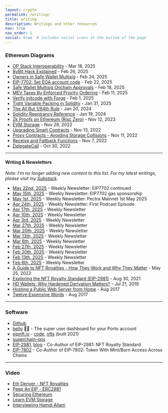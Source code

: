 ```yaml
---
layout: crypto
permalink: /writing/
title: writing
description: Writings and other resources
nav: true
nav_order: 1
social: true  # includes social icons at the bottom of the page
---
```

<!-- _pages/writing.md -->


### Ethereum Diagrams

- [OP Stack Interoperability](https://x.com/blainemalone/status/1902166214685671934) - Mar 18, 2025
- [ByBit Hack Explained](https://x.com/blainemalone/status/1894920751309807823) - Feb 26, 2025
- [Owners in Safe Wallet Multisig](https://x.com/blainemalone/status/1894209702042521837) - Feb 24, 2025
- [EIP-7702: Set EOA account code](https://x.com/blainemalone/status/1893428082653962306) - Feb 22, 2025
- [Safe Wallet Multisig Onchain Approvals](https://x.com/blainemalone/status/1891643583100485989) - Feb 18, 2025
- [MEV Taxes By Enforced Priority Ordering](https://x.com/blainemalone/status/1889510204406186055) - Feb 11, 2025
- [Verify initcode with Forge](https://x.com/blainemalone/status/1885838869469474970) - Feb 1, 2025
- [Tight Variable Packing in Solidity](https://x.com/blainemalone/status/1885466686779781614) - Jan 31, 2025
- [The All But 1/64th Rule](https://x.com/blainemalone/status/1748885704589869518?s=20) - Jan 20, 2024
- [Solidity Reentrancy Reference](https://x.com/blainemalone/status/1748409660472717401?s=20) - Jan 19, 2024
- [Zk Proofs on Ethereum (Risc Zero)](https://x.com/blainemalone/status/1723853779466895733) - Nov 12, 2023
- [EVM Storage](https://twitter.com/blainemalone/status/1597352375593078784?s=20&t=b3OInelM1QFX84Q0Zp2AHQ) - Nov 28, 2022
- [Upgrading Smart Contracts](https://twitter.com/blainemalone/status/1591981306296111107) - Nov 13, 2022
- [Proxy Contracts - Avoiding Storage Collisions](https://twitter.com/blainemalone/status/1591204606591148034) - Nov 11, 2022
- [Receive and Fallback Functions](https://twitter.com/blainemalone/status/1589817692831514624) - Nov 7, 2022
- [DelegateCall](https://twitter.com/blainemalone/status/1586744968546340864) - Oct 30, 2022

---

#### Writing & Newsletters

*Note: I'm no longer adding new content to this list. For my latest writings, please visit my [Substack](https://substack.com/@blainemalone).*

- [May 22nd, 2025](https://news.blainemalone.com/posts/7702-continued-may-22nd-2025) - Weekly Newsletter: EIP7702 continued
- [May 15th, 2025](https://news.blainemalone.com/posts/7702-gas-sponsorship-may-15th-2025) - Weekly Newsletter: EIP7702 gas sponsorship
- [May 1st, 2025](https://news.blainemalone.com/posts/pectra-mainnet-1st-may-2025-episode-2) - Weekly Newsletter: Pectra Mainnet 1st May 2025
- [Apr 24th, 2025](https://news.blainemalone.com/posts/thursday-thought-24th-april-2025-new-my-first-podcast-episode) - Weekly Newsletter: First Podcast Episode
- [Apr 17th, 2025](https://news.blainemalone.com/posts/thursday-thought-17th-april-2025) - Weekly Newsletter
- [Apr 10th, 2025](https://news.blainemalone.com/posts/thursday-thought-10th-april-2025-new-video-content) - Weekly Newsletter
- [Apr 3rd, 2025](https://news.blainemalone.com/posts/thursday-thought-3rd-april-2025) - Weekly Newsletter
- [Mar 27th, 2025](https://news.blainemalone.com/posts/thursday-thought-27th-march-2025) - Weekly Newsletter
- [Mar 20th, 2025](https://news.blainemalone.com/posts/3-thoughts-thursday-20th-march-2025) - Weekly Newsletter
- [Mar 13th, 2025](https://news.blainemalone.com/posts/3-thoughts-thursday-13th-march-2025-1) - Weekly Newsletter
- [Mar 6th, 2025](https://news.blainemalone.com/posts/3-thoughts-thursday-6th-mar-2025-1) - Weekly Newsletter
- [Feb 27th, 2025](https://news.blainemalone.com/posts/3-thoughts-thursday-27th-feb-2025) - Weekly Newsletter
- [Feb 20th, 2025](https://news.blainemalone.com/posts/3-thoughts-thursday-20th-feb-2025) - Weekly Newsletter
- [Feb 13th, 2025](https://news.blainemalone.com/posts/3-thoughts-thursday-13th-feb-2025) - Weekly Newsletter
- [Feb 6th, 2025](https://news.blainemalone.com/posts/3-thoughts-thursday-the-beginning) - Weekly Newsletter
- [A Guide to NFT Royalties - How They Work and Why They Matter](https://www.superlunar.com/post/a-guide-to-nft-royalties-how-they-work-and-why-they-matter) - May 25, 2022
- [Exploring the NFT Royalty Standard (EIP-2981)](https://www.gemini.com/blog/exploring-the-nft-royalty-standard-eip-2981) - Aug 30, 2021
- [HD Wallets: Why Hardened Derivation Matters?](https://medium.com/@blainemalone01/hd-wallets-why-hardened-derivation-matters-89efcdc71671) - Jul 21, 2019
- [Hosting a Public Web Server from Home](https://steemit.com/raspberrypi/@cryptobugsy/hosting-a-public-web-server-from-home) - Aug 2017
- [Twelve Expensive Words](/blog/2017/twelve-expensive-words/) - Aug 2017

---

### Software

- [Github](https://github.com/blmalone)
- [bello](https://bello.blainemalone.com/) 🍄‍🟫 - The super user dashboard for your Porto account
- [eipnft.io](https://eipnft.io) - [code](https://github.com/blmalone/eip-ntf), [nfts](https://opensea.io/collection/ethereum-improvement-proposal-nfts) (built 2021)
- [superchain-ops](https://github.com/ethereum-optimism/superchain-ops)
- [EIP-2981](https://eips.ethereum.org/EIPS/eip-2981), [blog](https://www.gemini.com/blog/exploring-the-nft-royalty-standard-eip-2981) - Co-Author of EIP-2981: NFT Royalty Standard
- [EIP-7802](https://eips.ethereum.org/EIPS/eip-7802) - Co-Author of EIP-7802: Token With Mint/Burn Access Across Chains

---

### Video

- [Eth Denver - NFT Royalties](https://youtu.be/0t8wLde29DM)
- [Peep An EIP - ERC2981](https://youtu.be/hTbcw0rhLto)
- [Securing Ethereum](https://x.com/blainemalone/status/1881090320802472400)
- [Learn EVM Storage](https://youtu.be/Ams6q8YBjII)
- [Interviewing Hamdi Allam](https://youtu.be/yey3DVaKtQQ)